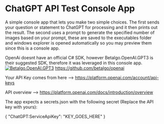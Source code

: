 # ChatGPT API Test Console App

A simple console app that lets you make two simple choices.
The first sends your question or statement to ChatGPT for processing and it then prints out the result.
The second uses a prompt to generate the specified number of images based on your prompt, these are saved to the executables folder and windows explorer is opened automatically so you may preview them since this is a console app.

OpenAi doesnt have an official C# SDK, however Betalgo.OpenAI.GPT3 is their suggested SDK, therefore it was leveraged in this console app.
[![Betalgo.OpenAI.GPT3](https://img.shields.io/nuget/v/Betalgo.OpenAI.GPT3?style=for-the-badge)](https://www.nuget.org/packages/Betalgo.OpenAI.GPT3/)
https://github.com/betalgo/openai


Your API Key comes from here --> https://platform.openai.com/account/api-keys

API overview --> https://platform.openai.com/docs/introduction/overview



The app expects a secrets.json with the following secret (Replace the API key with yours):

{
  "ChatGPT:ServiceApiKey": "KEY_GOES_HERE"
}